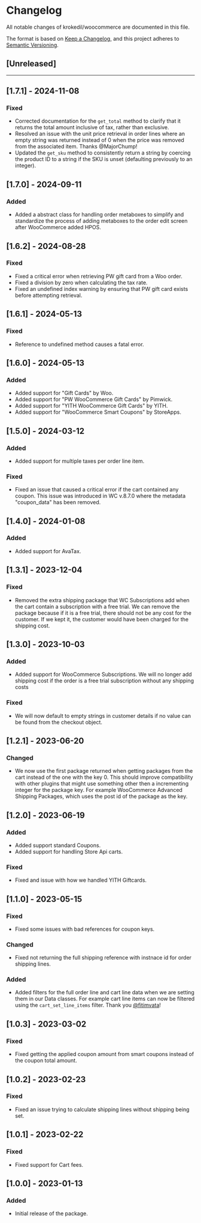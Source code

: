 # Changelog

All notable changes of krokedil/woocommerce are documented in this file.

The format is based on [Keep a Changelog](https://keepachangelog.com/en/1.0.0/),
and this project adheres to [Semantic Versioning](https://semver.org/spec/v2.0.0.html).

## [Unreleased]

------------------
## [1.7.1] - 2024-11-08

### Fixed
* Corrected documentation for the `get_total` method to clarify that it returns the total amount inclusive of tax, rather than exclusive.
* Resolved an issue with the unit price retrieval in order lines where an empty string was returned instead of 0 when the price was removed from the associated item. Thanks @MajorChump!
* Updated the `get_sku` method to consistently return a string by coercing the product ID to a string if the SKU is unset (defaulting previously to an integer). 

## [1.7.0] - 2024-09-11

### Added
* Added a abstract class for handling order metaboxes to simplify and standardize the process of adding metaboxes to the order edit screen after WooCommerce added HPOS.

## [1.6.2] - 2024-08-28

### Fixed
* Fixed a critical error when retrieving PW gift card from a Woo order.
* Fixed a division by zero when calculating the tax rate.
* Fixed an undefined index warning by ensuring that PW gift card exists before attempting retrieval.

## [1.6.1] - 2024-05-13

### Fixed
* Reference to undefined method causes a fatal error.

## [1.6.0] - 2024-05-13

### Added
* Added support for "Gift Cards" by Woo.
* Added support for "PW WooCommerce Gift Cards" by Pimwick.
* Added support for "YITH WooCommerce Gift Cards" by YITH.
* Added support for "WooCommerce Smart Coupons" by StoreApps.

## [1.5.0] - 2024-03-12

### Added
* Added support for multiple taxes per order line item.

### Fixed
* Fixed an issue that caused a critical error if the cart contained any coupon. This issue was introduced in WC v.8.7.0 where the metadata "coupon_data" has been removed.

## [1.4.0] - 2024-01-08
### Added
* Added support for AvaTax.

## [1.3.1] - 2023-12-04

### Fixed
* Removed the extra shipping package that WC Subscriptions add when the cart contain a subscription with a free trial. We can remove the package because if it is a free trial, there should not be any cost for the customer. If we kept it, the customer would have been charged for the shipping cost.

## [1.3.0] - 2023-10-03

### Added
* Added support for WooCommerce Subscriptions. We will no longer add shipping cost if the order is a free trial subscription without any shipping costs

### Fixed
* We will now default to empty strings in customer details if no value can be found from the checkout object.

## [1.2.1] - 2023-06-20

### Changed
* We now use the first package returned when getting packages from the cart instead of the one with the key 0. This should improve compatibility with other plugins that might use something other then a incrementing integer for the package key. For example WooCommerce Advanced Shipping Packages, which uses the post id of the package as the key.

## [1.2.0] - 2023-06-19

### Added
* Added support standard Coupons.
* Added support for handling Store Api carts.

### Fixed
* Fixed and issue with how we handled YITH Giftcards.

## [1.1.0] - 2023-05-15

### Fixed
* Fixed some issues with bad references for coupon keys.

### Changed
* Fixed not returning the full shipping reference with instnace id for order shipping lines.

### Added
* Added filters for the full order line and cart line data when we are setting them in our Data classes. For example cart line items can now be filtered using the `cart_set_line_items` filter. Thank you [@fitimvata](https://github.com/fitimvata)!

## [1.0.3] - 2023-03-02

### Fixed

* Fixed getting the applied coupon amount from smart coupons instead of the coupon total amount.

## [1.0.2] - 2023-02-23

### Fixed

* Fixed an issue trying to calculate shipping lines without shipping being set.

## [1.0.1] - 2023-02-22

### Fixed

* Fixed support for Cart fees.

## [1.0.0] - 2023-01-13

### Added

* Initial release of the package.
